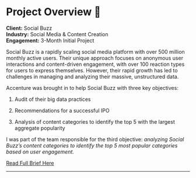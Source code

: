 # Project Overview 🚀

**Client:** Social Buzz</br>
**Industry:** Social Media & Content Creation</br>
**Engagement:** 3-Month Initial Project

Social Buzz is a rapidly scaling social media platform with over 500 million monthly active users. Their unique approach focuses on anonymous user interactions and content-driven engagement, with over 100 reaction types for users to express themselves. However, their rapid growth has led to challenges in managing and analyzing their massive, unstructured data.

Accenture was brought in to help Social Buzz with three key objectives:

  1. Audit of their big data practices

  2. Recommendations for a successful IPO

  3. Analysis of content categories to identify the top 5 with the largest aggregate popularity

I was part of the team responsible for the third objective: _analyzing Social Buzz’s content categories to identify the top 5 most popular categories based on user engagement._


[Read Full Brief Here](https://github.com/user-attachments/files/19175096/Data_Analytics.Client.Brief.pdf)

---

